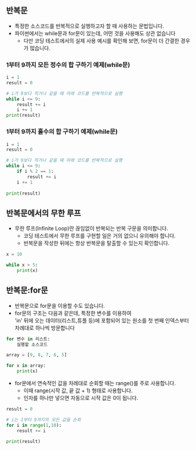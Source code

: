 ## 반복문
- 특정한 소스코드를 반복적으로 실행하고자 할 때 사용하는 문법입니다.
- 파이썬에서는 while문과 for문이 있는데, 어떤 것을 사용해도 상관 없습니다
    - 다만 코딩 테스트에서의 실제 사용 예시를 확인해 보면, for문이 더 간결한 경우가 많습니다. 

### 1부터 9까지 모든 정수의 합 구하기 예제(while문)
```python
i = 1
result = 0

# i가 9보다 작거나 같을 때 아래 코드를 반복적으로 실행
while i <= 9:
    result += i
    i += 1
print(result)
```

### 1부터 9까지 홀수의 합 구하기 예제(while문)
```python
i = 1
result = 0

# i가 9보다 작거나 같을 때 아래 코드를 반복적으로 실행
while i <= 9:
    if i % 2 == 1:
        result += i
    i += 1
    
print(result)
```
## 반복문에서의 무한 루프
- 무한 루프(Infinite Loop)란 끊임없이 반복되는 반복 구문을 의미합니다.
    - 코딩 테스트에서 무한 루프를 구현할 일은 거의 없으니 유의해야 합니다.
    - 반복문을 작성한 뒤에는 항상 반복문을 탈출할 수 있는지 확인합니다.
```python
x = 10

while x > 5:
    print(x)
```
## 반복문:for문
- 반복문으로 for문을 이용할 수도 있습니다.
- for문의 구조는 다음과 같은데, 특정한 변수를 이용하여    
'in' 뒤에 오는 데이터(리스트,튜플 등)에 포함되어 있는 원소를 첫 번째 인덱스부터 차례대로 하나씩 방문합니다
```python
for 변수 in 리스트:
    실행할 소스코드
```

```python
array = [9, 8, 7, 6, 5]

for x in array:
    print(x)
```

- for문에서 연속적인 값을 차례대로 순회할 때는 range()를 주로 사용합니다.
    - 이때 range(시작 값, 끝 값 + 1) 형태로 사용합니다.
    - 인자를 하나만 넣으면 자동으로 시작 값은 0이 됩니다.
```python
result = 0

# i는 1부터 9까지의 모든 값을 순회
for i in range(1,10):
    result += i
    
print(result)
```
